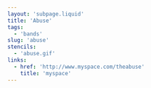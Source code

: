 ```yaml
---
layout: 'subpage.liquid'
title: 'Abuse'
tags:
  - 'bands'
slug: 'abuse'
stencils:
  - 'abuse.gif'
links:
  - href: 'http://www.myspace.com/theabuse'
    title: 'myspace'
---
```

